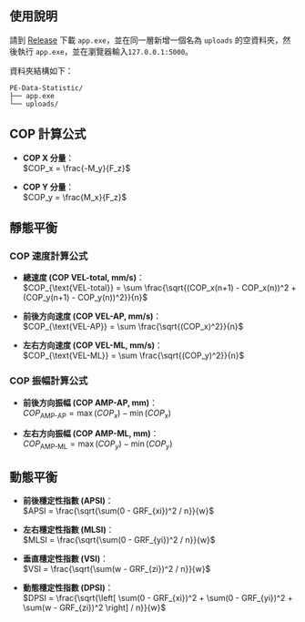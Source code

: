 ## 使用說明

請到 [Release](https://github.com/THChen2002/PE-Data-Statistic/releases) 下載 `app.exe`，並在同一層新增一個名為 `uploads` 的空資料夾，然後執行 `app.exe`，並在瀏覽器輸入`127.0.0.1:5000`。

資料夾結構如下：

```
PE-Data-Statistic/
├── app.exe
└── uploads/
```

## COP 計算公式

- **COP X 分量**：  
  $COP_x = \frac{-M_y}{F_z}$  

- **COP Y 分量**：  
  $COP_y = \frac{M_x}{F_z}$  

## 靜態平衡

### COP 速度計算公式

- **總速度 (COP VEL-total, mm/s)**：  
  $COP_{\text{VEL-total}} = \sum \frac{\sqrt{(COP_x(n+1) - COP_x(n))^2 + (COP_y(n+1) - COP_y(n))^2}}{n}$  

- **前後方向速度 (COP VEL-AP, mm/s)**：  
  $COP_{\text{VEL-AP}} = \sum \frac{\sqrt{(COP_x)^2}}{n}$  

- **左右方向速度 (COP VEL-ML, mm/s)**：  
  $COP_{\text{VEL-ML}} = \sum \frac{\sqrt{(COP_y)^2}}{n}$  

### COP 振幅計算公式

- **前後方向振幅 (COP AMP-AP, mm)**：  
  $COP_{\text{AMP-AP}} = \max(COP_x) - \min(COP_x)$  

- **左右方向振幅 (COP AMP-ML, mm)**：  
  $COP_{\text{AMP-ML}} = \max(COP_y) - \min(COP_y)$  

## 動態平衡

- **前後穩定性指數 (APSI)**：  
  $APSI = \frac{\sqrt{\sum(0 - GRF_{xi})^2 / n}}{w}$  

- **左右穩定性指數 (MLSI)**：  
  $MLSI = \frac{\sqrt{\sum(0 - GRF_{yi})^2 / n}}{w}$  

- **垂直穩定性指數 (VSI)**：  
  $VSI = \frac{\sqrt{\sum(w - GRF_{zi})^2 / n}}{w}$  

- **動態穩定性指數 (DPSI)**：  
  $DPSI = \frac{\sqrt{\left[ \sum(0 - GRF_{xi})^2 + \sum(0 - GRF_{yi})^2 + \sum(w - GRF_{zi})^2 \right] / n}}{w}$


